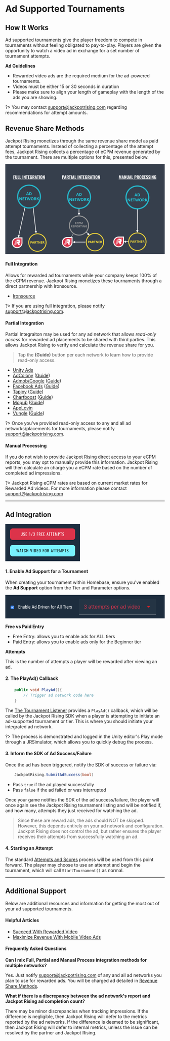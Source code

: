#  Ad Supported Tournaments

## How It Works

Ad supported tournaments give the player freedom to compete in tournaments without feeling obligated to pay-to-play. Players are given the opportunity to watch a video ad in exchange for a set number of tournament attempts.

**Ad Guidelines**

- Rewarded video ads are the required medium for the ad-powered tournaments. 
- Videos must be either 15 or 30 seconds in duration
- Please make sure to align your length of gameplay with the length of the ads you are showing.

?> You may contact <support@jackpotrising.com> regarding recommendations for attempt amounts.

## Revenue Share Methods

Jackpot Rising monetizes through the same revenue share model as paid attempt tournaments. Instead of collecting a percentage of the attempt fees, Jackpot Rising collects a percentage of eCPM revenue generated by the tournament. There are multiple options for this, presented below.

![Screenshot](media/ads/001.png)

#### Full Integration

Allows for rewarded ad tournaments while your company keeps 100% of the eCPM revenue. Jackpot Rising monetizes these tournaments through a direct partnership with Ironsource.

- [Ironsource](https://www.ironsrc.com/)

?> If you are using full integration, please notify <support@jackpotrising.com>.

#### Partial Integration

Partial Integraiton may be used for any ad network that allows *read-only access* for rewarded ad placements to be shared with third parties. This allows Jackpot Rising to verify and calculate the revenue share for you.

> Tap the **(Guide)** button per each network to learn how to provide read-only access.

- [Unity Ads](https://unity3d.com/unity/features/ads)
- [AdColony](https://www.adcolony.com/) ([Guide](http://support.adcolony.com/customer/en/portal/articles/314059-web-dashboard---sign-up-accounts#s1q6))
- [Admob/Google](https://www.google.com/admob/) ([Guide](https://support.google.com/analytics/answer/2884495?hl=en))
- [Facebook Ads](https://www.facebook.com/business/products/ads) ([Guide](https://www.facebook.com/business/help/adsmanagerbuiltin/596403700379202?helpref=faq_content&rdrhc))
- [Tapjoy](https://home.tapjoy.com/) ([Guide](https://dev.tapjoy.com/faq/user-roles-and-permissions/))
- [Chartboost](https://www.chartboost.com/) ([Guide](https://answers.chartboost.com/en-us/articles/201220135#users))
- [Mopub](https://www.mopub.com) ([Guide](https://www.mopub.com/resources/docs/mopub-ui-account-setup/adding-users-to-your-mopub-account/))
- [AppLovin](https://www.applovin.com/)
- [Vungle](https://www.vungle.com) ([Guide](https://support.vungle.com/hc/en-us/articles/212043807-Dashboard-Accounts-Users))

?> Once you've provided read-only access to any and all ad networks/placements for tournaments, please notify <support@jackpotrising.com>.

#### Manual Processing

If you do not wish to provide Jackpot Rising direct access to your eCPM reports, you may opt to manually provide this information. Jackpot Rising will then calculate an charge you a eCPM rate based on the number of completed ad impressions.

?> Jackpot Rising eCPM rates are based on current market rates for Rewarded Ad videos. For more information please contact <support@jackpotrising.com>

---

## Ad Integration

![Screenshot](media/ads/002.png)

#### 1. Enable Ad Support for a Tournament

When creating your tournament within Homebase, ensure you've enabled the **Ad Support** option from the Tier and Parameter options.

![Screenshot](media/ads/003.png)

**Free vs Paid Entry**

- Free Entry: allows you to enable ads for ALL tiers
- Paid Entry: allows you to enable ads only for the Beginner tier

**Attempts**

This is the number of attempts a player will be rewarded after viewing an ad.

#### 2. The PlayAd() Callback

```csharp
    public void PlayAd(){
        // Trigger ad network code here
    }
```

The [The Tournament Listener](unity/integration?id=optional-methods) provides a `PlayAd()` callback, which will be called by the Jackpot Rising SDK when a player is attempting to initiate an ad-supported tournament or tier. This is where you should initiate your integrated ad network.

?> The process is demonstrated and logged in the Unity editor's Play mode through a JRSimulator, which allows you to quickly debug the process.

#### 3. Inform the SDK of Ad Success/Failure

Once the ad has been triggered, notify the SDK of success or failure via:

```csharp
    JackpotRising.SubmitAdSuccess(bool)
```

* Pass `true` if the ad played successfully
* Pass `false` if the ad failed or was interrupted

Once your game notifies the SDK of the ad success/failure, the player will once again see the Jackpot Rising tournament listing and will be notified if, and how many, attempts they just received for watching the ad.

> Since these are reward ads, the ads should NOT be skipped. However, this depends entirely on your ad network and configuration. Jackpot Rising does not control the ad, but rather ensures the player receives their attempts from successfully watching an ad.

#### 4. Starting an Attempt

The standard [Attempts and Scores](unity/integration?id=attempts-and-scores) process will be used from this point forward.
 The player may choose to use an attempt and begin the tournament, which will call `StartTournament()` as normal.

 ---

## Additional Support

Below are additional resources and information for getting the most out of your ad supported tournaments.

#### Helpful Articles

- [Succeed With Rewarded Video](https://www.mopub.com/2017/08/01/rewarded-video-placements/)
- [Maximize Revenue With Mobile Video Ads](https://www.chartboost.com/products/video/)

#### Frequently Asked Questions

**Can I mix Full, Partial and Manual Process integration methods for multiple networks?**

Yes. Just notify <support@jackpotrising.com> of any and all ad networks you plan to use for rewarded ads. You will be charged ad detailed in [Revenue Share Methods](unity/ads?revenue-share-methods).

**What if there is a discrepancy between the ad network's report and Jackpot Rising ad completion count?**

There may be minor discrepancies when tracking impressions. If the difference is negligible, then Jackpot Rising will defer to the metrics reported by the ad networks. If the difference is deemed to be significant, then Jackpot Rising will defer to internal metrics, unless the issue can be resolved by the partner and Jackpot Rising.
